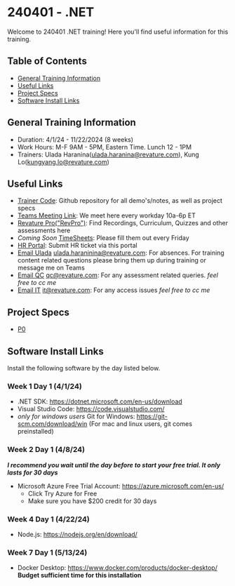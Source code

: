# 240401 - .NET
Welcome to 240401 .NET training! Here you'll find useful information for this training.

## Table of Contents
- [General Training Information](#general)
- [Useful Links](#links)
- [Project Specs](#projects)
- [Software Install Links](#installs)
## <a name="general"></a>General Training Information
- Duration: 4/1/24 - 11/22/2024 (8 weeks)
- Work Hours: M-F 9AM - 5PM, Eastern Time. Lunch 12 - 1PM
- Trainers: Ulada Haranina(ulada.haranina@revature.com), Kung Lo(kungyang.lo@revature.com)

## <a name="links"></a>Useful Links
- <a href="" target="_blank" rel="noopener noreferrer">Trainer Code</a>: Github repository for all demo's/notes, as well as project specs
- <a href="" target="_blank" rel="noopener noreferrer">Teams Meeting Link</a>: We meet here every workday 10a-6p ET
- <a href="https://app.revature.com" target="_blank" rel="noopener noreferrer">Revature Pro("RevPro")</a>: Find Recordings, Curriculum, Quizzes and other assessments here
- *Coming Soon* <a href="" target="_blank" rel="noopener noreferrer">TimeSheets</a>: Please fill them out every Friday
- <a href="https://help.revature.com/s/" target="_blank" rel="noopener noreferrer">HR Portal</a>: Submit HR ticket via this portal
- <a href="mailto:minseon.song@revature.com" target="_blank" rel="noopener noreferrer">Email Ulada</a> ulada.haraninina@revature.com: For absences. For training content related questions please bring them up during training or message me on Teams
- <a href="mailto:qc@revature.com" target="_blank" rel="noopener noreferrer">Email QC</a> qc@revature.com: For any assessment related queries. *feel free to cc me*
- <a href="mailto:it@revature.com" target="_blank" rel="noopener noreferrer">Email IT</a> it@revature.com: For any access issues *feel free to cc me*

## <a name="projects"></a>Project Specs
- [P0](https://github.com/240401-NET/trainer-code/blob/main/ProjectSpecs/P0.md)
## <a name="installs"></a>Software Install Links
Install the following software by the day listed below.
### Week 1 Day 1 (4/1/24)
- .NET SDK: https://dotnet.microsoft.com/en-us/download
- Visual Studio Code: https://code.visualstudio.com/
- *only for windows users* Git for Windows: https://git-scm.com/download/win (For mac and linux users, git comes preinstalled)
### Week 2 Day 1 (4/8/24)
_**I recommend you wait until the day before to start your free trial. It only lasts for 30 days**_ 
- Microsoft Azure Free Trial Account: https://azure.microsoft.com/en-us/
  - Click Try Azure for Free
  - Make sure you have $200 credit for 30 days
### Week 4 Day 1 (4/22/24)
- Node.js: https://nodejs.org/en/download/
### Week 7 Day 1 (5/13/24)
- Docker Desktop: https://www.docker.com/products/docker-desktop/ **Budget sufficient time for this installation** 

